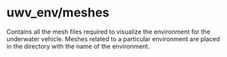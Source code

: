 # uwv_env/meshes

Contains all the mesh files required to visualize the environment for the underwater vehicle. Meshes related to a particular environment are placed in the directory with the name of the environment.
